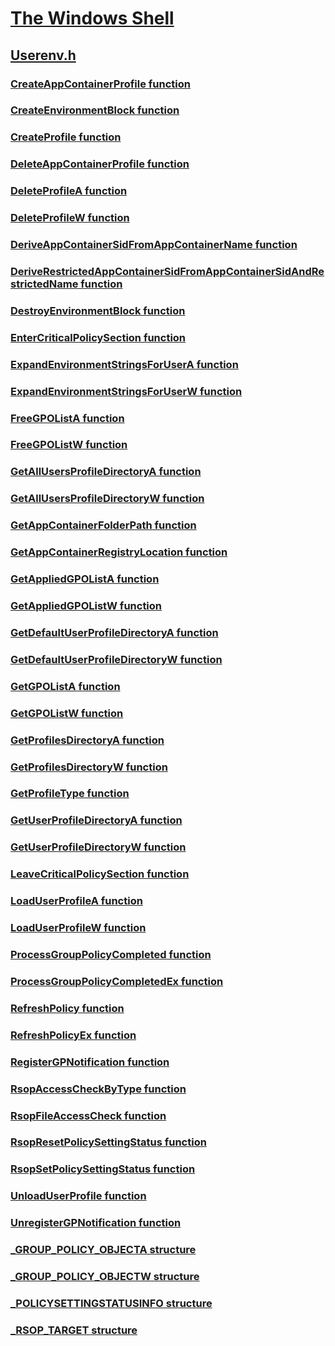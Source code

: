 # [The Windows Shell](../_shell/index.md)
## [Userenv.h](index.md)
### [CreateAppContainerProfile function](../userenv/nf-userenv-createappcontainerprofile.md)
### [CreateEnvironmentBlock function](../userenv/nf-userenv-createenvironmentblock.md)
### [CreateProfile function](../userenv/nf-userenv-createprofile.md)
### [DeleteAppContainerProfile function](../userenv/nf-userenv-deleteappcontainerprofile.md)
### [DeleteProfileA function](../userenv/nf-userenv-deleteprofilea.md)
### [DeleteProfileW function](../userenv/nf-userenv-deleteprofilew.md)
### [DeriveAppContainerSidFromAppContainerName function](../userenv/nf-userenv-deriveappcontainersidfromappcontainername.md)
### [DeriveRestrictedAppContainerSidFromAppContainerSidAndRestrictedName function](../userenv/nf-userenv-deriverestrictedappcontainersidfromappcontainersidandrestrictedname.md)
### [DestroyEnvironmentBlock function](../userenv/nf-userenv-destroyenvironmentblock.md)
### [EnterCriticalPolicySection function](../userenv/nf-userenv-entercriticalpolicysection.md)
### [ExpandEnvironmentStringsForUserA function](../userenv/nf-userenv-expandenvironmentstringsforusera.md)
### [ExpandEnvironmentStringsForUserW function](../userenv/nf-userenv-expandenvironmentstringsforuserw.md)
### [FreeGPOListA function](../userenv/nf-userenv-freegpolista.md)
### [FreeGPOListW function](../userenv/nf-userenv-freegpolistw.md)
### [GetAllUsersProfileDirectoryA function](../userenv/nf-userenv-getallusersprofiledirectorya.md)
### [GetAllUsersProfileDirectoryW function](../userenv/nf-userenv-getallusersprofiledirectoryw.md)
### [GetAppContainerFolderPath function](../userenv/nf-userenv-getappcontainerfolderpath.md)
### [GetAppContainerRegistryLocation function](../userenv/nf-userenv-getappcontainerregistrylocation.md)
### [GetAppliedGPOListA function](../userenv/nf-userenv-getappliedgpolista.md)
### [GetAppliedGPOListW function](../userenv/nf-userenv-getappliedgpolistw.md)
### [GetDefaultUserProfileDirectoryA function](../userenv/nf-userenv-getdefaultuserprofiledirectorya.md)
### [GetDefaultUserProfileDirectoryW function](../userenv/nf-userenv-getdefaultuserprofiledirectoryw.md)
### [GetGPOListA function](../userenv/nf-userenv-getgpolista.md)
### [GetGPOListW function](../userenv/nf-userenv-getgpolistw.md)
### [GetProfilesDirectoryA function](../userenv/nf-userenv-getprofilesdirectorya.md)
### [GetProfilesDirectoryW function](../userenv/nf-userenv-getprofilesdirectoryw.md)
### [GetProfileType function](../userenv/nf-userenv-getprofiletype.md)
### [GetUserProfileDirectoryA function](../userenv/nf-userenv-getuserprofiledirectorya.md)
### [GetUserProfileDirectoryW function](../userenv/nf-userenv-getuserprofiledirectoryw.md)
### [LeaveCriticalPolicySection function](../userenv/nf-userenv-leavecriticalpolicysection.md)
### [LoadUserProfileA function](../userenv/nf-userenv-loaduserprofilea.md)
### [LoadUserProfileW function](../userenv/nf-userenv-loaduserprofilew.md)
### [ProcessGroupPolicyCompleted function](../userenv/nf-userenv-processgrouppolicycompleted.md)
### [ProcessGroupPolicyCompletedEx function](../userenv/nf-userenv-processgrouppolicycompletedex.md)
### [RefreshPolicy function](../userenv/nf-userenv-refreshpolicy.md)
### [RefreshPolicyEx function](../userenv/nf-userenv-refreshpolicyex.md)
### [RegisterGPNotification function](../userenv/nf-userenv-registergpnotification.md)
### [RsopAccessCheckByType function](../userenv/nf-userenv-rsopaccesscheckbytype.md)
### [RsopFileAccessCheck function](../userenv/nf-userenv-rsopfileaccesscheck.md)
### [RsopResetPolicySettingStatus function](../userenv/nf-userenv-rsopresetpolicysettingstatus.md)
### [RsopSetPolicySettingStatus function](../userenv/nf-userenv-rsopsetpolicysettingstatus.md)
### [UnloadUserProfile function](../userenv/nf-userenv-unloaduserprofile.md)
### [UnregisterGPNotification function](../userenv/nf-userenv-unregistergpnotification.md)
### [_GROUP_POLICY_OBJECTA structure](../userenv/ns-userenv-_group_policy_objecta.md)
### [_GROUP_POLICY_OBJECTW structure](../userenv/ns-userenv-_group_policy_objectw.md)
### [_POLICYSETTINGSTATUSINFO structure](../userenv/ns-userenv-_policysettingstatusinfo.md)
### [_RSOP_TARGET structure](../userenv/ns-userenv-_rsop_target.md)
